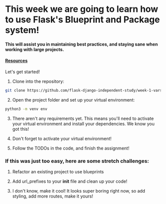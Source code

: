 # This week we are going to learn how to use Flask's Blueprint and Package system!

#### This will assist you in maintaining best practices, and staying sane when working with large projects.

#### [Resources](https://github.com/flask-django-independent-study/varsity/blob/master/Resources/Week-1.md)

Let's get started!

1. Clone into the repository:

```zsh
git clone https://github.com/flask-django-independent-study/week-1-varsity-blueprints
```

2. Open the project folder and set up your virtual environment:

```zsh
python3 -m venv env
```

3. There aren't any requirements yet. This means you'll need to activate your virtual environment and install your dependencies.
We know you got this!

4. Don't forget to activate your virtual environment!

5. Follow the TODOs in the code, and finish the assignment!

### If this was just too easy, here are some stretch challenges:

  1. Refactor an existing project to use blueprints

  2. Add url_prefixes to your __init__ file and clean up your code!

  3. I don't know, make it cool! It looks super boring right now, so add styling, add more routes, make it yours!
